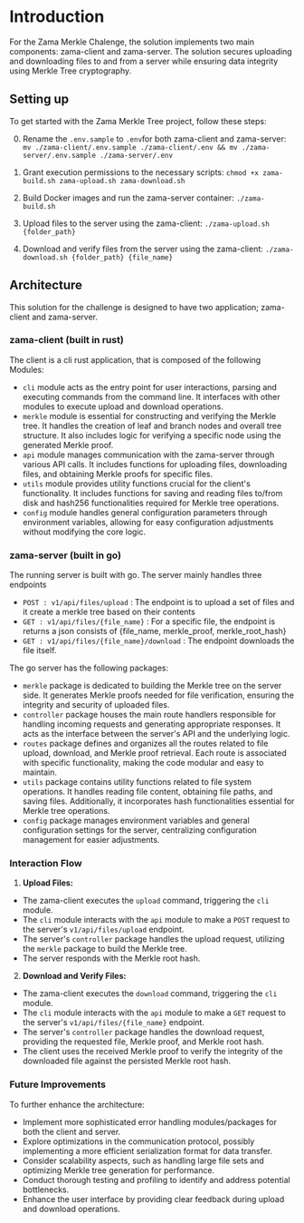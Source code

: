 # Introduction

For the Zama Merkle Chalenge, the solution implements two main components: zama-client and zama-server. The solution secures uploading and downloading files to and from a server while ensuring data integrity using Merkle Tree cryptography.

## Setting up

To get started with the Zama Merkle Tree project, follow these steps:

0. Rename the `.env.sample` to `.env`for both zama-client and zama-server:
   `mv ./zama-client/.env.sample ./zama-client/.env && mv ./zama-server/.env.sample ./zama-server/.env`

1. Grant execution permissions to the necessary scripts:
   `chmod +x zama-build.sh zama-upload.sh zama-download.sh`

2. Build Docker images and run the zama-server container:
   `./zama-build.sh`

3. Upload files to the server using the zama-client:
   `./zama-upload.sh {folder_path}`

4. Download and verify files from the server using the zama-client:
   `./zama-download.sh {folder_path} {file_name}`

## Architecture

This solution for the challenge is designed to have two application; zama-client and zama-server.

### zama-client (built in rust)

The client is a cli rust application, that is composed of the following Modules:

- `cli` module acts as the entry point for user interactions, parsing and executing commands from the command line. It interfaces with other modules to execute upload and download operations.
- `merkle` module is essential for constructing and verifying the Merkle tree. It handles the creation of leaf and branch nodes and overall tree structure. It also includes logic for verifying a specific node using the generated Merkle proof.
- `api` module manages communication with the zama-server through various API calls. It includes functions for uploading files, downloading files, and obtaining Merkle proofs for specific files.
- `utils` module provides utility functions crucial for the client's functionality. It includes functions for saving and reading files to/from disk and hash256 functionalities required for Merkle tree operations.
- `config` module handles general configuration parameters through environment variables, allowing for easy configuration adjustments without modifying the core logic.

### zama-server (built in go)

The running server is built with go. The server mainly handles three endpoints

- `POST : v1/api/files/upload` : The endpoint is to upload a set of files and it create a merkle tree based on their contents
- `GET : v1/api/files/{file_name}` : For a specific file, the endpoint is returns a json consists of {file_name, merkle_proof, merkle_root_hash}
- `GET : v1/api/files/{file_name}/download` : The endpoint downloads the file itself.

The go server has the following packages:

- `merkle` package is dedicated to building the Merkle tree on the server side. It generates Merkle proofs needed for file verification, ensuring the integrity and security of uploaded files.
- `controller` package houses the main route handlers responsible for handling incoming requests and generating appropriate responses. It acts as the interface between the server's API and the underlying logic.
- `routes` package defines and organizes all the routes related to file upload, download, and Merkle proof retrieval. Each route is associated with specific functionality, making the code modular and easy to maintain.
- `utils` package contains utility functions related to file system operations. It handles reading file content, obtaining file paths, and saving files. Additionally, it incorporates hash functionalities essential for Merkle tree operations.
- `config` package manages environment variables and general configuration settings for the server, centralizing configuration management for easier adjustments.

### Interaction Flow

1. **Upload Files:**

- The zama-client executes the `upload` command, triggering the `cli` module.
- The `cli` module interacts with the `api` module to make a `POST` request to the server's `v1/api/files/upload` endpoint.
- The server's `controller` package handles the upload request, utilizing the `merkle` package to build the Merkle tree.
- The server responds with the Merkle root hash.

2. **Download and Verify Files:**

- The zama-client executes the `download` command, triggering the `cli` module.
- The `cli` module interacts with the `api` module to make a `GET` request to the server's `v1/api/files/{file_name}` endpoint.
- The server's `controller` package handles the download request, providing the requested file, Merkle proof, and Merkle root hash.
- The client uses the received Merkle proof to verify the integrity of the downloaded file against the persisted Merkle root hash.

### Future Improvements

To further enhance the architecture:

- Implement more sophisticated error handling modules/packages for both the client and server.
- Explore optimizations in the communication protocol, possibly implementing a more efficient serialization format for data transfer.
- Consider scalability aspects, such as handling large file sets and optimizing Merkle tree generation for performance.
- Conduct thorough testing and profiling to identify and address potential bottlenecks.
- Enhance the user interface by providing clear feedback during upload and download operations.
